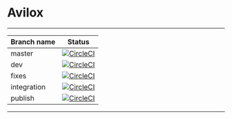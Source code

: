 # Avilox
---
| Branch name   | Status        |
| ------------- |:-------------:|
| master | [![CircleCI](https://circleci.com/gh/Vahaagn/Avilox/tree/master.svg?style=svg&circle-token=d114618fcb1e4c342eb9b5715df295cf8fed0731)](https://circleci.com/gh/Vahaagn/Avilox/tree/master) |
| dev | [![CircleCI](https://circleci.com/gh/Vahaagn/Avilox/tree/dev.svg?style=svg&circle-token=d114618fcb1e4c342eb9b5715df295cf8fed0731)](https://circleci.com/gh/Vahaagn/Avilox/tree/dev) |
| fixes | [![CircleCI](https://circleci.com/gh/Vahaagn/Avilox/tree/fixes.svg?style=svg&circle-token=d114618fcb1e4c342eb9b5715df295cf8fed0731)](https://circleci.com/gh/Vahaagn/Avilox/tree/fixes) |
| integration | [![CircleCI](https://circleci.com/gh/Vahaagn/Avilox/tree/integration.svg?style=svg&circle-token=d114618fcb1e4c342eb9b5715df295cf8fed0731)](https://circleci.com/gh/Vahaagn/Avilox/tree/integration) |
| publish | [![CircleCI](https://circleci.com/gh/Vahaagn/Avilox/tree/publish.svg?style=svg&circle-token=d114618fcb1e4c342eb9b5715df295cf8fed0731)](https://circleci.com/gh/Vahaagn/Avilox/tree/publish) |
---
